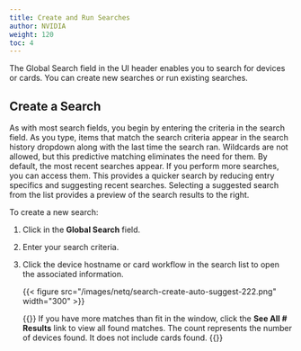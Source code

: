 ```yaml
---
title: Create and Run Searches
author: NVIDIA
weight: 120
toc: 4
---
```

The Global Search field in the UI header enables you to search for devices or cards. You can create new searches or run existing searches.

## Create a Search

As with most search fields, you begin by entering the criteria in the search field. As you type, items that match the search criteria appear in the search history dropdown along with the last time the search ran. Wildcards are not allowed, but this predictive matching eliminates the need for them. By default, the most recent searches appear. If you perform more searches, you can access them. This provides a quicker search by reducing entry specifics and suggesting recent searches. Selecting a suggested search from the list provides a preview of the search results to the right.

To create a new search:

1. Click in the **Global Search** field.
2. Enter your search criteria.
3. Click the device hostname or card workflow in the search list to open the associated information.  

    {{< figure src="/images/netq/search-create-auto-suggest-222.png" width="300" >}}

    {{<notice note>}}
If you have more matches than fit in the window, click the <strong>See All # Results</strong> link to view all found matches. The count represents the number of devices found. It does not include cards found.
    {{</notice>}}

<!-- ## Run a Recent Search

You can re-run a recent search, saving time if you are comparing data from two or more devices.

To re-run a recent search:

1. Click in the **Global Search** field.

2. When the desired search appears in the suggested searches list, select it.  

    {{< figure src="/images/netq/search-rerun-222.png" width="300" >}}

    {{<notice note>}}
You might have to click <strong>See All # Results</strong> to find the desired search. If you do not find it in the list, you can still find it in the <strong>Recent Actions</strong> list.
    {{</notice>}} -->

